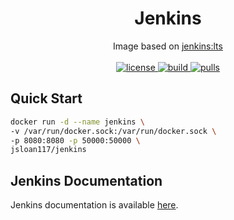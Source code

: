 <h1 align="center">
  Jenkins
</h1>

<p align="center">
  Image based on <a href="https://hub.docker.com/r/jenkins/jenkins">jenkins:lts</a>
  <br/><br/>

  <a href="https://github.com/jsloan117/docker-jenkins/blob/master/LICENSE/">
    <img alt="license" src="https://img.shields.io/badge/License-GPLv3-blue.svg" />
  </a>
  <a href="https://travis-ci.com/jsloan117/docker-jenkins">
    <img alt="build" src="https://travis-ci.com/jsloan117/docker-jenkins.svg?branch=master" />
  </a>
  <a href="https://hub.docker.com/r/jsloan117/jenkins/">
    <img alt="pulls" src="https://img.shields.io/docker/pulls/jsloan117/jenkins.svg" />
  </a>
</p>

## Quick Start

```bash
docker run -d --name jenkins \
-v /var/run/docker.sock:/var/run/docker.sock \
-p 8080:8080 -p 50000:50000 \
jsloan117/jenkins
```

## Jenkins Documentation

Jenkins documentation is available <a href="https://jenkins.io/doc">here</a>.
